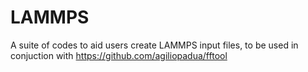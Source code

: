 # LAMMPS
A suite of codes to aid users create LAMMPS input files, to be used in conjuction with https://github.com/agiliopadua/fftool

